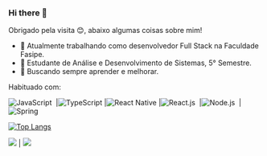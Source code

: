 ### Hi there 👋
Obrigado pela visita 😊, abaixo algumas coisas sobre mim!

- 🔭 Atualmente trabalhando como desenvolvedor Full Stack na Faculdade Fasipe.
- 🌱 Estudante de Análise e Desenvolvimento de Sistemas, 5° Semestre.
- 🤔 Buscando sempre aprender e melhorar.

Habituado com:

![JavaScript](https://img.shields.io/badge/-JavaScript-F7DF1E?style=for-the-badge&logo=javascript&labelColor=0D1117)&nbsp;
|![TypeScript](https://img.shields.io/badge/-TypeScript-007ACC?style=for-the-badge&logo=typescript&labelColor=0D1117)
|![React Native](https://img.shields.io/badge/-React_Native-61DAFB?style=for-the-badge&logo=react&labelColor=0D1117)
|![React.js](https://img.shields.io/badge/-React.js-61DAFB?style=for-the-badge&logo=react&labelColor=0D1117)&nbsp;
|![Node.js](https://img.shields.io/badge/-Node.js-43853D?style=for-the-badge&logo=node.js&labelColor=0D1117)&nbsp;
|![Spring](https://img.shields.io/badge/-JAVA-6DB33F?style=for-the-badge&logo=springboot&labelColor=0D1117)




[![Top Langs](https://github-readme-stats.vercel.app/api/top-langs/?username=anuraghazra&layout=compact&theme=dark)](https://github.com/anuraghazra/github-readme-stats)


<a href="https://instagram.com/iago2p"><img src="https://img.shields.io/badge/Instagram-E4405F?style=for-the-badge&logo=instagram&logoColor=white" /></a> | <a href="https://www.linkedin.com/in/iago-ferreira-aparecido-738bb0232/"><img src="https://img.shields.io/badge/LinkedIn-0077B5?style=for-the-badge&logo=linkedin&logoColor=white" /></a>
